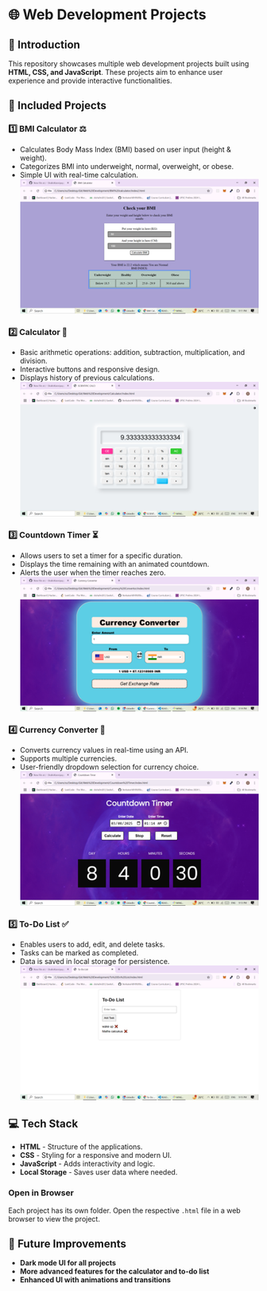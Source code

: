 # 🌐 Web Development Projects

## 🚀 Introduction
This repository showcases multiple web development projects built using **HTML, CSS, and JavaScript**. These projects aim to enhance user experience and provide interactive functionalities.

## 📌 Included Projects

### 1️⃣ BMI Calculator ⚖️
- Calculates Body Mass Index (BMI) based on user input (height & weight).
- Categorizes BMI into underweight, normal, overweight, or obese.
- Simple UI with real-time calculation.
![screenshot1](https://github.com/ShaliniKanniyappan/Web-Development/blob/main/Img/BMI.png)

### 2️⃣ Calculator 🧮
- Basic arithmetic operations: addition, subtraction, multiplication, and division.
- Interactive buttons and responsive design.
- Displays history of previous calculations.
![screenshot2](https://github.com/ShaliniKanniyappan/Web-Development/blob/main/Img/Calci.png)

### 3️⃣ Countdown Timer ⏳
- Allows users to set a timer for a specific duration.
- Displays the time remaining with an animated countdown.
- Alerts the user when the timer reaches zero.
![screenshot3](https://github.com/ShaliniKanniyappan/Web-Development/blob/main/Img/Currency%20Converter.png)

### 4️⃣ Currency Converter 💱 
- Converts currency values in real-time using an API.
- Supports multiple currencies.
- User-friendly dropdown selection for currency choice.
![screenshot4](https://github.com/ShaliniKanniyappan/Web-Development/blob/main/Img/CountDown.png)

### 5️⃣ To-Do List ✅
- Enables users to add, edit, and delete tasks.
- Tasks can be marked as completed.
- Data is saved in local storage for persistence.
![screenshot5](https://github.com/ShaliniKanniyappan/Web-Development/blob/main/Img/ToDO%20List.png)

## 💻 Tech Stack
- **HTML** - Structure of the applications.
- **CSS** - Styling for a responsive and modern UI.
- **JavaScript** - Adds interactivity and logic.
- **Local Storage** - Saves user data where needed.

### Open in Browser
Each project has its own folder. Open the respective `.html` file in a web browser to view the project.

## 🌟 Future Improvements
- **Dark mode UI for all projects**
- **More advanced features for the calculator and to-do list**
- **Enhanced UI with animations and transitions**

